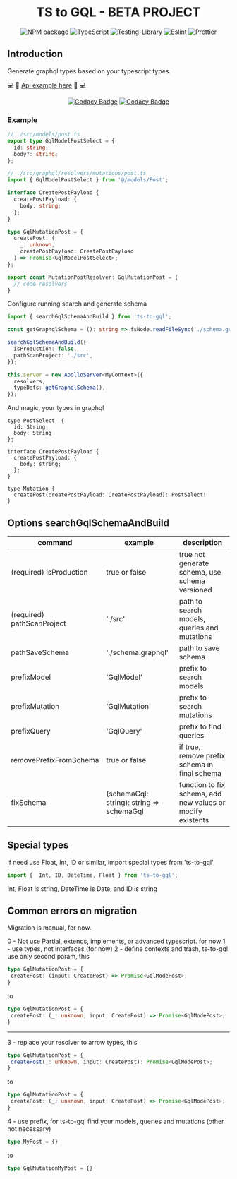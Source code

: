 <div align="center">

# TS to GQL - **BETA PROJECT**

![NPM package](https://img.shields.io/badge/npm-CB3837?style=for-the-badge&logo=npm&logoColor=white)
![TypeScript](https://img.shields.io/badge/typescript-%23007ACC.svg?style=for-the-badge&logo=typescript&logoColor=white)
![Testing-Library](https://img.shields.io/badge/-TestingLibrary-%23E33332?style=for-the-badge&logo=testing-library&logoColor=white)
![Eslint](https://img.shields.io/badge/eslint-3A33D1?style=for-the-badge&logo=eslint&logoColor=white)
![Prettier](https://img.shields.io/badge/prettier-1A2C34?style=for-the-badge&logo=prettier&logoColor=F7BA3E)

<a href="#" target="blank"></a>
</div>

## Introduction
Generate graphql types based on your typescript types.

💻 🚀 [Api example here](https://github.com/gabrielogregorio/ts-to-gql-example)  🚀 💻

<div align="center">

[![Codacy Badge](https://app.codacy.com/project/badge/Grade/a8ab4191f9e94cec97c41ae83b1a1d7d)](https://www.codacy.com/gh/gabrielogregorio/ts-to-gql/dashboard?utm_source=github.com&amp;utm_medium=referral&amp;utm_content=gabrielogregorio/ts-to-gql&amp;utm_campaign=Badge_Grade)  [![Codacy Badge](https://app.codacy.com/project/badge/Coverage/a8ab4191f9e94cec97c41ae83b1a1d7d)](https://www.codacy.com/gh/gabrielogregorio/ts-to-gql/dashboard?utm_source=github.com&utm_medium=referral&utm_content=gabrielogregorio/ts-to-gql&utm_campaign=Badge_Coverage)
</div>



### Example

```ts
// ./src/models/post.ts
export type GqlModelPostSelect = {
  id: string;
  body?: string;
};

// ./src/graphql/resolvers/mutations/post.ts
import { GqlModelPostSelect } from '@/models/Post';

interface CreatePostPayload {
  createPostPayload: {
    body: string;
  };
}

type GqlMutationPost = {
  createPost: (
    _: unknown,
    createPostPayload: CreatePostPayload
  ) => Promise<GqlModelPostSelect>;
};

export const MutationPostResolver: GqlMutationPost = {
  // code resolvers
}
```
Configure running search and generate schema

```ts
import { searchGqlSchemaAndBuild } from 'ts-to-gql';

const getGraphqlSchema = (): string => fsNode.readFileSync('./schema.graphql', 'utf8').toString();

searchGqlSchemaAndBuild({
  isProduction: false,
  pathScanProject: './src',
});

this.server = new ApolloServer<MyContext>({
  resolvers,
  typeDefs: getGraphqlSchema(),
});
```

And magic, your types in graphql

```gql
type PostSelect  {
  id: String!
  body: String
};

interface CreatePostPayload {
  createPostPayload: {
    body: string;
  };
}

type Mutation {
  createPost(createPostPayload: CreatePostPayload): PostSelect!
}
```
## Options searchGqlSchemaAndBuild
| command |  example | description  |
|---------|----------|--------------|
| (required) isProduction | true or false | true not generate schema, use schema versioned |
| (required) pathScanProject | './src' | path to search models, queries and mutations |
| pathSaveSchema |  './schema.graphql' |  path to save schema |
| prefixModel | 'GqlModel' | prefix to search models |
| prefixMutation | 'GqlMutation' | prefix to search mutations |
| prefixQuery | 'GqlQuery' | prefix to find queries |
| removePrefixFromSchema | true or false | if true, remove prefix schema in final schema |
|  fixSchema | (schemaGql: string): string => schemaGql | function to fix schema, add new values or modify existents |

## Special types

if need use Float, Int, ID or similar, import special types from 'ts-to-gql'
```ts
import {  Int, ID, DateTime, Float } from 'ts-to-gql';
```

Int, Float is string, DateTime is Date, and ID is string

## Common errors on migration

Migration is manual, for now.

0 - Not use Partial, extends, implements, or advanced typescript. for now
1 -  use types, not interfaces (for now)
2 - define contexts and trash, ts-to-gql use only second param, this

```ts
type GqlMutationPost = {
 createPost: (input: CreatePost) => Promise<GqlModePost>;
}
```
to

```ts
type GqlMutationPost = {
 createPost: (_: unknown, input: CreatePost) => Promise<GqlModePost>;
}
```
--------


3 - replace your resolver to arrow types, this
```ts
type GqlMutationPost = {
 createPost(_: unknown, input: CreatePost): Promise<GqlModePost>;
}
```
to

```ts
type GqlMutationPost = {
 createPost: (_: unknown, input: CreatePost) => Promise<GqlModePost>;
}
```

4 - use prefix, for ts-to-gql find your models, queries and mutations (other not necessary)
```ts
type MyPost = {}
```
to

```ts
type GqlMutationMyPost = {}
```


